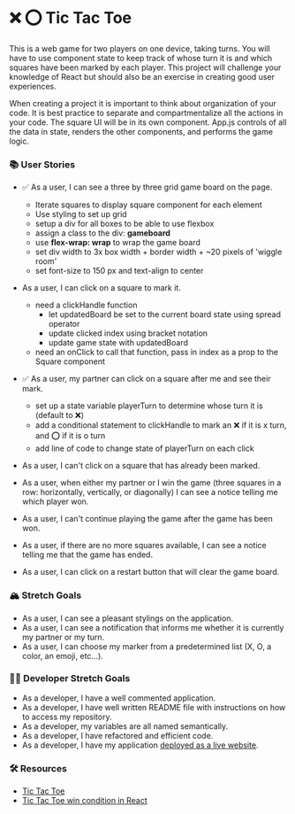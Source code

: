 # ❌ ⭕️ Tic Tac Toe

This is a web game for two players on one device, taking turns. You will have to use component state to keep track of whose turn it is and which squares have been marked by each player. This project will challenge your knowledge of React but should also be an exercise in creating good user experiences.

When creating a project it is important to think about organization of your code. It is best practice to separate and compartmentalize all the actions in your code. The square UI will be in its own component. App.js controls of all the data in state, renders the other components, and performs the game logic.

### 📚 User Stories

- ✅ As a user, I can see a three by three grid game board on the page.

  - Iterate squares to display square component for each element
  - Use styling to set up grid
  - setup a div for all boxes to be able to use flexbox
  - assign a class to the div: **gameboard**
  - use **flex-wrap: wrap** to wrap the game board
  - set div width to 3x box width + border width + ~20 pixels of 'wiggle room'
  - set font-size to 150 px and text-align to center

- As a user, I can click on a square to mark it.

  - need a clickHandle function
    - let updatedBoard be set to the current board state using spread operator
    - update clicked index using bracket notation
    - update game state with updatedBoard
  - need an onClick to call that function, pass in index as a prop to the Square component

- ✅ As a user, my partner can click on a square after me and see their mark.

  - set up a state variable playerTurn to determine whose turn it is (default to ❌)
  - add a conditional statement to clickHandle to mark an ❌ if it is x turn, and ⭕️ if it is o turn
  - add line of code to change state of playerTurn on each click

- As a user, I can't click on a square that has already been marked.
- As a user, when either my partner or I win the game (three squares in a row: horizontally, vertically, or diagonally) I can see a notice telling me which player won.
- As a user, I can't continue playing the game after the game has been won.
- As a user, if there are no more squares available, I can see a notice telling me that the game has ended.
- As a user, I can click on a restart button that will clear the game board.

### 🏔 Stretch Goals

- As a user, I can see a pleasant stylings on the application.
- As a user, I can see a notification that informs me whether it is currently my partner or my turn.
- As a user, I can choose my marker from a predetermined list (X, O, a color, an emoji, etc...).

### 👩‍💻 Developer Stretch Goals

- As a developer, I have a well commented application.
- As a developer, I have well written README file with instructions on how to access my repository.
- As a developer, my variables are all named semantically.
- As a developer, I have refactored and efficient code.
- As a developer, I have my application [deployed as a live website](https://render.com/docs/deploy-create-react-app).

### 🛠 Resources

- [Tic Tac Toe](https://en.wikipedia.org/wiki/Tic-tac-toe)
- [Tic Tac Toe win condition in React](https://forum.freecodecamp.org/t/need-help-understanding-react-tic-tac-toe-winner-function/137840)
